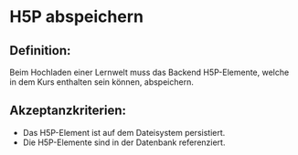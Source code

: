 # H5P abspeichern



## Definition:

Beim Hochladen einer Lernwelt muss das Backend H5P-Elemente, welche in dem Kurs enthalten sein können, abspeichern.


## Akzeptanzkriterien:
- Das H5P-Element ist auf dem Dateisystem persistiert.
- Die H5P-Elemente sind in der Datenbank referenziert.


